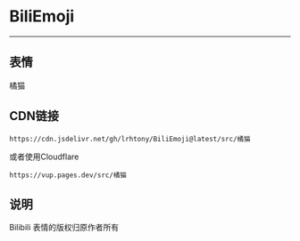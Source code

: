 # BiliEmoji
---
## 表情
橘猫
## CDN链接
```
https://cdn.jsdelivr.net/gh/lrhtony/BiliEmoji@latest/src/橘猫
```
或者使用Cloudflare
```
https://vup.pages.dev/src/橘猫
```
## 说明
Bilibili 表情的版权归原作者所有

